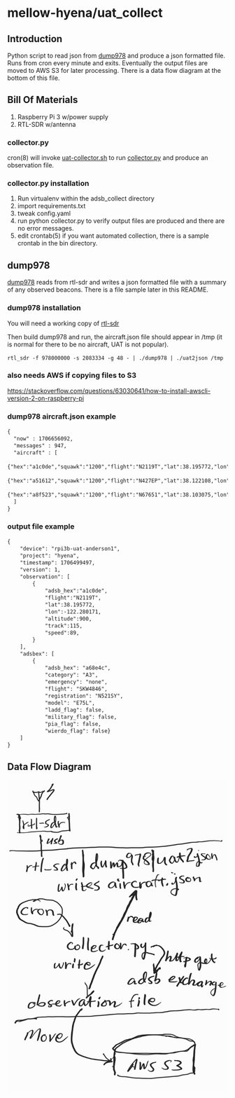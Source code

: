 mellow-hyena/uat_collect
=========================

## Introduction
Python script to read json from [dump978](https://github.com/mutability/dump978) and produce a json formatted file.  Runs from cron every minute and exits.  Eventually the output files are moved to AWS S3 for later processing.  There is a data flow diagram at the bottom of this file.

## Bill Of Materials
1. Raspberry Pi 3 w/power supply
1. RTL-SDR w/antenna

### collector.py
cron(8) will invoke [uat-collector.sh](https://github.com/guycole/mellow-hyena/blob/main/bin/uat-collector.sh) to run [collector.py](https://github.com/guycole/mellow-hyena/blob/main/src/uat_collect/collector.py) and produce an observation file.  

### collector.py installation
1. Run virtualenv within the adsb_collect directory 
1. import requirements.txt 
1. tweak config.yaml
1. run python collector.py to verify output files are produced and there are no error messages.
1. edit crontab(5) if you want automated collection, there is a sample crontab in the bin directory.

## dump978 
[dump978](https://github.com/mutability/dump978) reads from rtl-sdr and writes a json formatted file with a summary of any observed beacons.  There is a file sample later in this README.

### dump978 installation
You will need a working copy of [rtl-sdr](https://github.com/osmocom/rtl-sdr.git)

Then build dump978 and run, the aircraft.json file should appear in /tmp (it is normal for there to be no aircraft, UAT is not popular).

```
rtl_sdr -f 978000000 -s 2083334 -g 48 - | ./dump978 | ./uat2json /tmp
```

### also needs AWS if copying files to S3
https://stackoverflow.com/questions/63030641/how-to-install-awscli-version-2-on-raspberry-pi

### dump978 aircraft.json example
```
{
  "now" : 1706656092,
  "messages" : 947,
  "aircraft" : [
    {"hex":"a1c0de","squawk":"1200","flight":"N2119T","lat":38.195772,"lon":-122.280171,"seen_pos":48,"altitude":900,"vert_rate":128,"track":115,"speed":89,"messages":8,"seen":48,"rssi":0},
    {"hex":"a51612","squawk":"1200","flight":"N427EP","lat":38.122108,"lon":-122.208652,"seen_pos":2,"altitude":3600,"vert_rate":-192,"track":138,"speed":96,"messages":219,"seen":2,"rssi":0},
    {"hex":"a8f523","squawk":"1200","flight":"N67651","lat":38.103075,"lon":-122.260151,"seen_pos":0,"altitude":3000,"vert_rate":0,"track":143,"speed":73,"messages":652,"seen":0,"rssi":0}
  ]
}
```

### output file example
```
{
    "device": "rpi3b-uat-anderson1", 
    "project": "hyena", 
    "timestamp": 1706499497, 
    "version": 1, 
    "observation": [
        {
            "adsb_hex":"a1c0de",
            "flight":"N2119T",
            "lat":38.195772,
            "lon":-122.280171,
            "altitude":900,
            "track":115,
            "speed":89,
        }
    ],
    "adsbex": [
        {
            "adsb_hex": "a68e4c", 
            "category": "A3", 
            "emergency": "none", 
            "flight": "SKW4846", 
            "registration": "N521SY", 
            "model": "E75L", 
            "ladd_flag": false, 
            "military_flag": false, 
            "pia_flag": false, 
            "wierdo_flag": false}
    ]
}
```

## Data Flow Diagram
![Data Flow](https://github.com/guycole/mellow-hyena/blob/main/src/uat_collect/uat_data_flow.jpg)